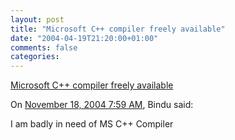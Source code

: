 ```yaml
---
layout: post
title: "Microsoft C++ compiler freely available"
date: "2004-04-19T21:20:00+01:00"
comments: false
categories: 
---
```


<p><a href="http://msdn.microsoft.com/visualc/vctoolkit2003/">Microsoft C++ compiler freely available</a></p>

<section class="comments">

<div class="comment" id="comment-262">
On <a href="#comment-262" title="Permalink to this comment">November 18, 2004  7:59 AM</a>, Bindu
said:
<p>I am badly in need of MS C++ Compiler</p>


</section>

